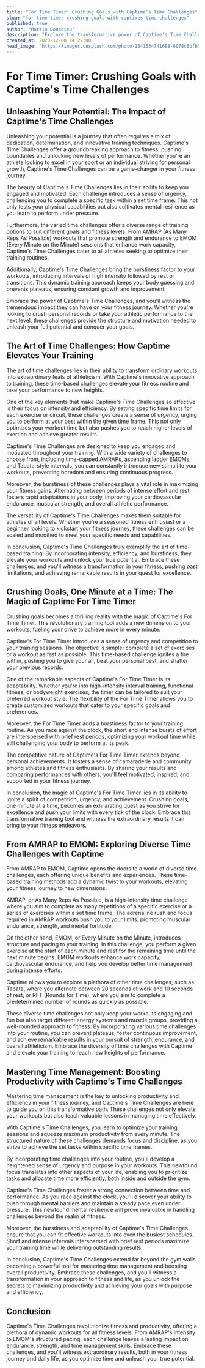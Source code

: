 ```yaml
---
title: "For Time Timer: Crushing Goals with Captime's Time Challenges"
slug: "for-time-timer-crushing-goals-with-captimes-time-challenges"
published: true
author: "Martin Donadieu"
description: "Explore the transformative power of Captime's Time Challenges. Elevate your workouts, conquer goals, and boost productivity with dynamic training methods. Embrace the burstiness and master time management for remarkable results."
created_at: 2023-12-08 14:27:00
head_image: "https://images.unsplash.com/photo-1541534741688-6078c6bfb5c5?ixlib=rb-4.0.3&q=85&fm=jpg&crop=entropy&cs=srgb&w=1200"
---
```


# For Time Timer: Crushing Goals with Captime's Time Challenges

## Unleashing Your Potential: The Impact of Captime's Time Challenges

Unleashing your potential is a journey that often requires a mix of dedication, determination, and innovative training techniques. Captime's Time Challenges offer a groundbreaking approach to fitness, pushing boundaries and unlocking new levels of performance. Whether you're an athlete looking to excel in your sport or an individual striving for personal growth, Captime's Time Challenges can be a game-changer in your fitness journey.

The beauty of Captime's Time Challenges lies in their ability to keep you engaged and motivated. Each challenge introduces a sense of urgency, challenging you to complete a specific task within a set time frame. This not only tests your physical capabilities but also cultivates mental resilience as you learn to perform under pressure.

Furthermore, the varied time challenges offer a diverse range of training options to suit different goals and fitness levels. From AMRAP (As Many Reps As Possible) workouts that promote strength and endurance to EMOM (Every Minute on the Minute) sessions that enhance work capacity, Captime's Time Challenges cater to all athletes seeking to optimize their training routines.

Additionally, Captime's Time Challenges bring the burstiness factor to your workouts, introducing intervals of high intensity followed by rest or transitions. This dynamic training approach keeps your body guessing and prevents plateaus, ensuring constant growth and improvement.

Embrace the power of Captime's Time Challenges, and you'll witness the tremendous impact they can have on your fitness journey. Whether you're looking to crush personal records or take your athletic performance to the next level, these challenges provide the structure and motivation needed to unleash your full potential and conquer your goals.

## The Art of Time Challenges: How Captime Elevates Your Training

The art of time challenges lies in their ability to transform ordinary workouts into extraordinary feats of athleticism. With Captime's innovative approach to training, these time-based challenges elevate your fitness routine and take your performance to new heights.

One of the key elements that make Captime's Time Challenges so effective is their focus on intensity and efficiency. By setting specific time limits for each exercise or circuit, these challenges create a sense of urgency, urging you to perform at your best within the given time frame. This not only optimizes your workout time but also pushes you to reach higher levels of exertion and achieve greater results.

Captime's Time Challenges are designed to keep you engaged and motivated throughout your training. With a wide variety of challenges to choose from, including time-capped AMRAPs, ascending ladder EMOMs, and Tabata-style intervals, you can constantly introduce new stimuli to your workouts, preventing boredom and ensuring continuous progress.

Moreover, the burstiness of these challenges plays a vital role in maximizing your fitness gains. Alternating between periods of intense effort and rest fosters rapid adaptations in your body, improving your cardiovascular endurance, muscular strength, and overall athletic performance.

The versatility of Captime's Time Challenges makes them suitable for athletes of all levels. Whether you're a seasoned fitness enthusiast or a beginner looking to kickstart your fitness journey, these challenges can be scaled and modified to meet your specific needs and capabilities.

In conclusion, Captime's Time Challenges truly exemplify the art of time-based training. By incorporating intensity, efficiency, and burstiness, they elevate your workouts and unlock your true potential. Embrace these challenges, and you'll witness a transformation in your fitness, pushing past limitations, and achieving remarkable results in your quest for excellence.

## Crushing Goals, One Minute at a Time: The Magic of Captime For Time Timer

Crushing goals becomes a thrilling reality with the magic of Captime's For Time Timer. This revolutionary training tool adds a new dimension to your workouts, fueling your drive to achieve more in every minute.

Captime's For Time Timer introduces a sense of urgency and competition to your training sessions. The objective is simple: complete a set of exercises or a workout as fast as possible. This time-based challenge ignites a fire within, pushing you to give your all, beat your personal best, and shatter your previous records.

One of the remarkable aspects of Captime's For Time Timer is its adaptability. Whether you're into high-intensity interval training, functional fitness, or bodyweight exercises, the timer can be tailored to suit your preferred workout style. The flexibility of the For Time Timer allows you to create customized workouts that cater to your specific goals and preferences.

Moreover, the For Time Timer adds a burstiness factor to your training routine. As you race against the clock, the short and intense bursts of effort are interspersed with brief rest periods, optimizing your workout time while still challenging your body to perform at its peak.

The competitive nature of Captime's For Time Timer extends beyond personal achievements. It fosters a sense of camaraderie and community among athletes and fitness enthusiasts. By sharing your results and comparing performances with others, you'll feel motivated, inspired, and supported in your fitness journey.

In conclusion, the magic of Captime's For Time Timer lies in its ability to ignite a spirit of competition, urgency, and achievement. Crushing goals, one minute at a time, becomes an exhilarating quest as you strive for excellence and push your limits with every tick of the clock. Embrace this transformative training tool and witness the extraordinary results it can bring to your fitness endeavors.

## From AMRAP to EMOM: Exploring Diverse Time Challenges with Captime

From AMRAP to EMOM, Captime opens the doors to a world of diverse time challenges, each offering unique benefits and experiences. These time-based training methods add a dynamic twist to your workouts, elevating your fitness journey to new dimensions.

AMRAP, or As Many Reps As Possible, is a high-intensity time challenge where you aim to complete as many repetitions of a specific exercise or a series of exercises within a set time frame. The adrenaline rush and focus required in AMRAP workouts push you to your limits, promoting muscular endurance, strength, and mental fortitude.

On the other hand, EMOM, or Every Minute on the Minute, introduces structure and pacing to your training. In this challenge, you perform a given exercise at the start of each minute and rest for the remaining time until the next minute begins. EMOM workouts enhance work capacity, cardiovascular endurance, and help you develop better time management during intense efforts.

Captime allows you to explore a plethora of other time challenges, such as Tabata, where you alternate between 20 seconds of work and 10 seconds of rest, or RFT (Rounds for Time), where you aim to complete a predetermined number of rounds as quickly as possible.

These diverse time challenges not only keep your workouts engaging and fun but also target different energy systems and muscle groups, providing a well-rounded approach to fitness. By incorporating various time challenges into your routine, you can prevent plateaus, foster continuous improvement, and achieve remarkable results in your pursuit of strength, endurance, and overall athleticism. Embrace the diversity of time challenges with Captime and elevate your training to reach new heights of performance.

## Mastering Time Management: Boosting Productivity with Captime's Time Challenges

Mastering time management is the key to unlocking productivity and efficiency in your fitness journey, and Captime's Time Challenges are here to guide you on this transformative path. These challenges not only elevate your workouts but also teach valuable lessons in managing time effectively.

With Captime's Time Challenges, you learn to optimize your training sessions and squeeze maximum productivity from every minute. The structured nature of these challenges demands focus and discipline, as you strive to achieve the set tasks within specific time frames.

By incorporating time challenges into your routine, you'll develop a heightened sense of urgency and purpose in your workouts. This newfound focus translates into other aspects of your life, enabling you to prioritize tasks and allocate time more efficiently, both inside and outside the gym.

Captime's Time Challenges foster a strong connection between time and performance. As you race against the clock, you'll discover your ability to push through mental barriers and maintain a steady pace even under pressure. This newfound mental resilience will prove invaluable in handling challenges beyond the realm of fitness.

Moreover, the burstiness and adaptability of Captime's Time Challenges ensure that you can fit effective workouts into even the busiest schedules. Short and intense intervals interspersed with brief rest periods maximize your training time while delivering outstanding results.

In conclusion, Captime's Time Challenges extend far beyond the gym walls, becoming a powerful tool for mastering time management and boosting overall productivity. Embrace these challenges, and you'll witness a transformation in your approach to fitness and life, as you unlock the secrets to maximizing productivity and achieving your goals with purpose and efficiency.

## Conclusion

Captime's Time Challenges revolutionize fitness and productivity, offering a plethora of dynamic workouts for all fitness levels. From AMRAP's intensity to EMOM's structured pacing, each challenge leaves a lasting impact on endurance, strength, and time management skills. Embrace these challenges, and you'll witness extraordinary results, both in your fitness journey and daily life, as you optimize time and unleash your true potential.